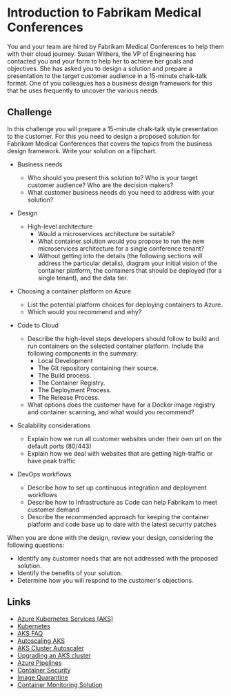 # Introduction to Fabrikam Medical Conferences
You and your team are hired by Fabrikam Medical Conferences to help them with their cloud journey. Susan Withers, the VP of Engineering has contacted you and your form to help her to achieve her goals and objectives. She has asked you to design a solution and prepare a presentation to the target customer audience in a 15-minute chalk-talk format. One of you colleagues has a business design framework for this that he uses frequently to uncover the various needs.

## Challenge
In this challenge you will prepare a 15-minute chalk-talk style presentation to the customer. For this you need to design a proposed solution for Fabrikam Medical Conferences that covers the topics from the business design framework. Write your solution on a flipchart.

* Business needs
    * Who should you present this solution to? Who is your target customer audience? Who are the decision makers?
    * What customer business needs do you need to address with your solution?

* Design
    * High-level architecture
        * Would a microservices architecture be suitable?
        * What container solution would you propose to run the new microservices architecture for a single conference tenant?
        * Without getting into the details (the following sections will address the particular details), diagram your initial vision of the container platform, the containers that should be deployed (for a single tenant), and the data tier.

* Choosing a container platform on Azure
    * List the potential platform choices for deploying containers to Azure.
    * Which would you recommend and why?

* Code to Cloud 
    * Describe the high-level steps developers should follow to build and run containers on the selected container platform. Include the following components in the summary:
        * Local Development
        * The Git repository containing their source.
        * The Build process.
        * The Container Registry.
        * The Deployment Process.
        * The Release Process.
    * What options does the customer have for a Docker image registry and container scanning, and what would you recommend?

* Scalability considerations
    * Explain how we run all customer websites under their own url on the default ports (80/443) 
    * Explain how we deal with websites that are getting high-traffic or have peak traffic

* DevOps workflows
    * Describe how to set up continuous integration and deployment workflows 
    * Describe how to Infrastructure as Code can help Fabrikam to meet customer demand
    * Describe the recommended approach for keeping the container platform and code base up to date with the latest security patches 

When you are done with the design, review your design, considering the following questions:

* Identify any customer needs that are not addressed with the proposed solution.
* Identify the benefits of your solution.
* Determine how you will respond to the customer's objections.


## Links
* [Azure Kubernetes Services (AKS)](https://docs.microsoft.com/en-us/azure/aks/intro-kubernetes/)
* [Kubernetes](https://kubernetes.io/docs/home/)
* [AKS FAQ](https://docs.microsoft.com/en-us/azure/aks/faq)
* [Autoscaling AKS](https://github.com/kubernetes/autoscaler)
* [AKS Cluster Autoscaler](https://docs.microsoft.com/en-us/azure/aks/cluster-autoscaler)
* [Upgrading an AKS cluster](https://docs.microsoft.com/en-us/azure/aks/upgrade-cluster)
* [Azure Pipelines](https://docs.microsoft.com/en-us/azure/devops/pipelines/)
* [Container Security](https://docs.microsoft.com/en-us/azure/container-instances/container-instances-image-security/)
* [Image Quarantine](https://github.com/Azure/acr/tree/master/docs/preview/quarantine/)
* [Container Monitoring Solution](https://docs.microsoft.com/en-us/azure/azure-monitor/insights/containers)